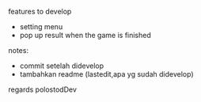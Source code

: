 features to develop
- setting menu
- pop up result when the game is finished


notes:
- commit setelah didevelop
- tambahkan readme (lastedit,apa yg sudah didevelop)


regards
polostodDev

